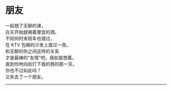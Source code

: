 # 朋友

一起翘了无聊的课，\
白天开始就喝着便宜的酒。\
不知何时末班车也错过，\
在 KTV 包厢的沙发上度过一夜。\
和无聊的你之间这样的关系\
才是最棒的“友情”吧，我如是想着。\
直到你吻向街灯下我的唇的那一天。\
你也不过如此吗？\
又失去了一个朋友。

---
